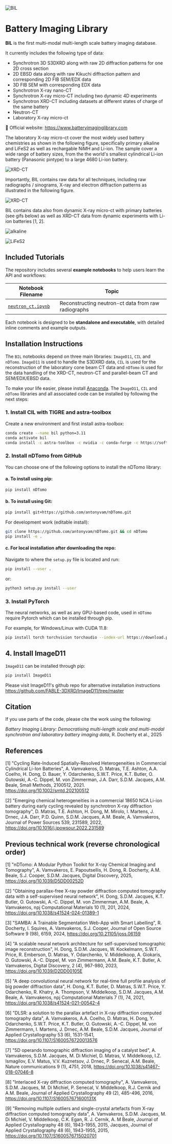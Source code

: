 ![BIL](https://raw.githubusercontent.com/antonyvam/BatteryImagingLibrary/tree/main/assets/fig1.png)

# Battery Imaging Library

**BIL** is the first multi-modal multi-length scale battery imaging database.

It currently includes the following type of data:

- Synchrotron 3D S3DXRD along with raw 2D diffraction patterns for one 2D cross section
- 2D EBSD data along with raw Kikuchi diffraction pattern and corresponding 2D FIB SEM/EDX data
- 3D FIB SEM with corresponding EDX data
- Synchrotron X-ray nano-CT
- Synchrotron X-ray micro-CT including two dynamic 4D experiments
- Synchrotron XRD-CT including datasets at different states of charge of the same battery
- Neutron-CT
- Laboratory X-ray micro-ct

📘 Official website: https://www.batteryimaginglibrary.com

The laboratory X-ray micro-ct cover the most widely used battery chemistries as shown in the following figure, specifically primary alkaline and LiFeS2 as well as rechargable NiMH and Li-ion. The sample cover a wide range of battery sizes, from the the world's smallest cylindrical Li-ion battery (Panasonic pintype) to a large 4680 Li-ion battery.

![XRD-CT](https://raw.githubusercontent.com/antonyvam/BatteryImagingLibrary/tree/main/assets/fig2.png)

Importantly, BIL contains raw data for all techniques, including raw radiographs / sinograms, X-ray and electron diffraction patterns as illustrated in the following figure.

![XRD-CT](https://raw.githubusercontent.com/antonyvam/BatteryImagingLibrary/tree/main/assets/fig3.png)

BIL contains data also from dynamic X-ray micro-ct with primary batteries (see gifs below) as well as XRD-CT data from dynamic experiments with Li-ion batteries [1, 2].

![alkaline](https://raw.githubusercontent.com/antonyvam/BatteryImagingLibrary/tree/main/assets/alkaline_operando.gif)

![LiFeS2](https://raw.githubusercontent.com/antonyvam/BatteryImagingLibrary/tree/main/assets/lifes2_operando.gif)

## Included Tutorials

The repository includes several **example notebooks** to help users learn the API and workflows:


| Notebook Filename | Topic |
|------------------|--------|
| [`neutron_ct.ipynb`](https://github.com/antonyvam/BatteryImagingLibrary/blob/master/notebooks/neutron_ct.ipynb) | Reconstructing neutron-ct data from raw radiographs |


Each notebook is designed to be **standalone and executable**, with detailed inline comments and example outputs.

## Installation Instructions

The `BIL` notebooks depend on three main libraries: `ImageD11`, `CIL` and `nDTomo`. `ImageD11` is used to handle the S3DXRD data, `CIL` is used for the reconstruction of the laboratory cone beam CT data and `nDTomo` is used for the data handling of the XRD-CT, neutron-CT and parallel-beam CT and SEM/EDX/EBSD data.


To make your life easier, please install [Anaconda](https://www.anaconda.com/products/distribution). The `ImageD11`, `CIL` and `nDTomo` libraries and all associated code can be installed by following the next steps:

### 1. Install CIL with TIGRE and astra-toolbox

Create a new environment and first install astra-toolbox:

```bash
conda create --name bil python=3.11
conda activate bil
conda install -c astra-toolbox -c nvidia -c conda-forge -c https://software.repos.intel.com/python/conda -c ccpi astra-toolbox cil ti
```

### 2. Install nDTomo from GitHub

You can choose one of the following options to install the nDTomo library:

#### a. To install using pip:

```bash
pip install nDTomo
```

#### b. To install using Git:

```bash
pip install git+https://github.com/antonyvam/nDTomo.git
```
For development work (editable install):

```bash
git clone https://github.com/antonyvam/nDTomo.git && cd nDTomo
pip install -e .
```

#### c. For local installation after downloading the repo:

Navigate to where the `setup.py` file is located and run:

```bash
pip install --user .
```

or:

```bash
python3 setup.py install --user
```

### 3. Install PyTorch

The neural networks, as well as any GPU-based code, used in `nDTomo` require Pytorch which can be installed through pip.

For example, for Windows/Linux with CUDA 11.8:

```bash
pip install torch torchvision torchaudio --index-url https://download.pytorch.org/whl/cu118
```

## 4. Install ImageD11

`ImageD11` can be installed through pip:

```bash
pip install ImageD11
```

Please visit ImageD11's github repo for alternative installation instructions  https://github.com/FABLE-3DXRD/ImageD11/tree/master

## Citation

If you use parts of the code, please cite the work using the following:

*Battery Imaging Library: Democratising multi-length scale and
multi-modal synchrotron and laboratory battery imaging data*, R. Docherty et al., 2025

## References

[1] "Cycling Rate-Induced Spatially-Resolved Heterogeneities in Commercial Cylindrical Li-Ion Batteries", A. Vamvakeros, D. Matras, T.E. Ashton, A.A. Coelho, H. Dong, D. Bauer, Y. Odarchenko, S.W.T. Price, K.T. Butler, O. Gutowski, A.-C. Dippel, M. von Zimmerman, J.A. Darr, S.D.M. Jacques, A.M. Beale, Small Methods, 2100512, 2021. https://doi.org/10.1002/smtd.202100512

[2] "Emerging chemical heterogeneities in a commercial 18650 NCA Li-ion battery during early cycling revealed by synchrotron X-ray diffraction tomography", D. Matras, T.E. Ashton, H. Dong, M. Mirolo, I. Martens, J. Drnec, J.A. Darr, P.D. Quinn, S.D.M. Jacques, A.M. Beale, A. Vamvakeros, Journal of Power Sources 539, 231589, 2022, https://doi.org/10.1016/j.jpowsour.2022.231589

## Previous technical work (reverse chronological order)

[1] "nDTomo: A Modular Python Toolkit for X-ray Chemical Imaging and Tomography", A. Vamvakeros, E. Papoutsellis, H. Dong, R. Docherty, A.M. Beale, S.J. Cooper, S.D.M. Jacques, Digital Discovery, 2025, https://doi.org/10.1039/D5DD00252D

[2] "Obtaining parallax-free X-ray powder diffraction computed tomography data with a self-supervised neural network", H. Dong, S.D.M. Jacques, K.T. Butler, O. Gutowski, A.-C. Dippel, M. von Zimmerman, A.M. Beale, A. Vamvakeros, npj Computational Materials 10 (1), 201, 2024, https://doi.org/10.1038/s41524-024-01389-1

[3] "SAMBA: A Trainable Segmentation Web-App with Smart Labelling", R. Docherty, I. Squires, A. Vamvakeros, S.J. Cooper, Journal of Open Source Software 9 (98), 6159, 2024, https://doi.org/10.21105/joss.06159

[4] "A scalable neural network architecture for self-supervised tomographic image reconstruction", H. Dong, S.D.M. Jacques, W. Kockelmann, S.W.T. Price, R. Emberson, D. Matras, Y. Odarchenko, V. Middelkoop, A. Giokaris, O. Gutowski, A.-C. Dippel, M. von Zimmermann, A.M. Beale, K.T. Butler, A. Vamvakeros, Digital Discovery, 2 (4), 967-980, 2023, https://doi.org/10.1039/D2DD00105E

[5] "A deep convolutional neural network for real-time full profile analysis of big powder diffraction data", H. Dong, K.T. Butler, D. Matras, S.W.T. Price, Y. Odarchenko, R. Khatry, A. Thompson, V. Middelkoop, S.D.M. Jacques, A.M. Beale, A. Vamvakeros, npj Computational Materials 7 (1), 74, 2021, https://doi.org/10.1038/s41524-021-00542-4

[6] "DLSR: a solution to the parallax artefact in X-ray diffraction computed tomography data", A. Vamvakeros, A.A. Coelho, D. Matras, H. Dong, Y. Odarchenko, S.W.T. Price, K.T. Butler, O. Gutowski, A.-C. Dippel, M. von Zimmermann, I. Martens, J. Drnec, A.M. Beale, S.D.M. Jacques, Journal of Applied Crystallography 53 (6), 1531-1541, https://doi.org/10.1107/S1600576720013576

[7] "5D operando tomographic diffraction imaging of a catalyst bed", A. Vamvakeros, S.D.M. Jacques, M. Di Michiel, D. Matras, V. Middelkoop, I.Z. Ismagilov, E.V. Matus, V.V. Kuznetsov, J. Drnec, P. Senecal, A.M. Beale, Nature communications 9 (1), 4751, 2018, https://doi.org/10.1038/s41467-018-07046-8

[8] "Interlaced X-ray diffraction computed tomography", A. Vamvakeros, S.D.M. Jacques, M. Di Michiel, P. Senecal, V. Middelkoop, R.J. Cernik and A.M. Beale, Journal of Applied Crystallography 49 (2), 485-496, 2016, https://doi.org/10.1107/S160057671600131X

[9] "Removing multiple outliers and single-crystal artefacts from X-ray diffraction computed tomography data", A. Vamvakeros, S.D.M. Jacques, M. Di Michiel, V. Middelkoop, C.K. Egan, R. J. Cernik, A. M Beale, Journal of Applied Crystallography 48 (6), 1943-1955, 2015, 
Jacques, Journal of Applied Crystallography 48 (6), 1943-1955, 2015, https://doi.org/10.1107/S1600576715020701

